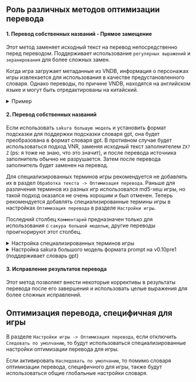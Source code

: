 ## Роль различных методов оптимизации перевода

#### **1. Перевод собственных названий - Прямое замещение**

Этот метод заменяет исходный текст на перевод непосредственно перед переводом. Поддерживает использование `регулярных выражений` и `экранирования` для более сложных замен.

Когда игра загружает метаданные из VNDB, информация о персонажах игры извлекается для использования в качестве предустановленного словаря. Однако переводы, по причине VNDB, находятся на английском языке и могут быть отредактированы на китайский.

<details>
  <summary>Пример</summary>
  <img src="https://image.lunatranslator.org/zh/transoptimi/1.png"> 
</details>

#### **2. Перевод собственных названий**

Если использовать `sakura большую модель` и установить формат подсказки для поддержки подсказки словаря gpt, она будет преобразована в формат словаря gpt. В противном случае будет использоваться подход VNR, заменяя исходный текст заполнителем `ZX?Z` (ps: я тоже не знаю, что это значит), и после перевода источника заполнитель обычно не разрушается. Затем после перевода заполнитель будет заменен на перевод.

Для специализированных терминов игры рекомендуется не добавлять их в раздел `Обработка текста -> Оптимизация перевода`. Раньше для различения терминов из разных игр использовался md5-хеш игры, но такой подход оказался не очень хорошим и был отменен. Теперь рекомендуется добавлять специализированные термины игры в настройках `Оптимизация перевода` в разделе `Настройки игры`.

Последний столбец `Комментарий` предназначен только для использования с `сакура большой моделью`, другие переводы проигнорируют этот столбец.

<details>
  <summary>Настройка специализированных терминов игры</summary>
  Рекомендуется использовать:
  <img src="https://image.lunatranslator.org/zh/transoptimi/2.png"> 
  а не:
  <img src="https://image.lunatranslator.org/zh/transoptimi/3.png"> 
</details>

<details>
  <summary>Настройка sakura большого модель формата prompt на v0.10pre1 (поддерживает словарь gpt)</summary>
  <img src="https://image.lunatranslator.org/zh/transoptimi/4.png"> 
</details>

#### **3. Исправление результатов перевода**

Этот метод позволяет внести некоторые коррективы в результаты перевода после его завершения и использовать целые выражения для более сложных исправлений.

## Оптимизация перевода, специфичная для игры

В разделе `Настройки игры -> Оптимизация перевода`, если отключить `Следовать по умолчанию`, то будут использоваться специализированные настройки оптимизации перевода для игры.

Если активировать `Наследовать по умолчанию`, то помимо словаря оптимизации перевода, специфичного для игры, также будут использоваться общие глобальные настройки словаря.